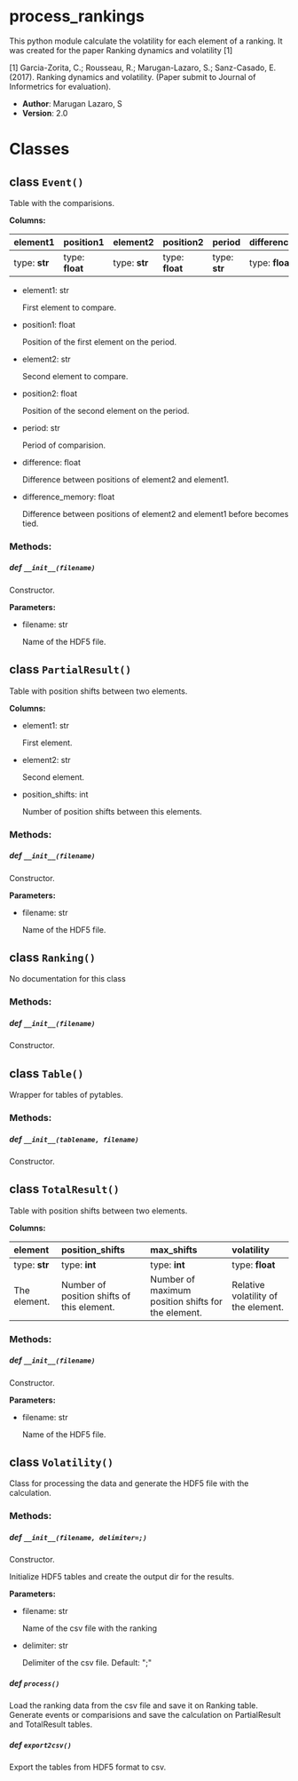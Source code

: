process_rankings
================

This python module calculate the volatility for each element of a ranking. It was created for the paper Ranking dynamics and volatility [1]

[1] Garcia-Zorita, C.; Rousseau, R.; Marugan-Lazaro, S.; Sanz-Casado, E. (2017). Ranking dynamics and volatility. (Paper submit to Journal of Informetrics for evaluation).

* __Author__: Marugan Lazaro, S <smarugan at pa dot uc3m dot es> 
* __Version__: 2.0


# Classes


## class `Event()`

Table with the comparisions.

**Columns:**

| element1 | position1 | element2 | position2 | period | difference | difference_memory |
|:--|:--|:--|:--|:--|:--|:--|
| type: **str** | type: **float** | type: **str** | type: **float** |type: **str**| type: **float**| type: **float** |

- element1: str

	First element to compare.

- position1: float

	Position of the first element on the period.

- element2: str

	Second element to compare.

- position2: float

	Position of the second element on the period.

- period: str

	Period of comparision.

- difference: float

	Difference between positions of element2 and element1.

- difference_memory: float

	Difference between positions of element2 and element1 before becomes tied.


### Methods:

##### def `__init__(filename)`

Constructor.

**Parameters:**

- filename: str

	Name of the HDF5 file.

## class `PartialResult()`

Table with position shifts between two elements.

**Columns:**

- element1: str

	First element.

- element2: str

	Second element.

- position_shifts: int

	Number of position shifts between this elements.

### Methods:

##### def `__init__(filename)`

Constructor.

**Parameters:**

- filename: str

	Name of the HDF5 file.


## class `Ranking()`

No documentation for this class

### Methods:

##### def `__init__(filename)`

Constructor.

## class `Table()`

Wrapper for tables of pytables.

### Methods:

##### def `__init__(tablename, filename)`

Constructor.

## class `TotalResult()`

Table with position shifts between two elements.

**Columns:**

| element | position_shifts | max_shifts | volatility |
|:--------|:----------------|:-----------|:-----------|
| type: **str**      | type: **int**	| type: **int**	| type: **float** |
| The element.  | Number of position shifts of this element. | Number of maximum position shifts for the element. | Relative volatility of the element. |


### Methods:

##### def `__init__(filename)`

Constructor.

**Parameters:**

- filename: str

	Name of the HDF5 file.

## class `Volatility()`

Class for processing the data and generate the HDF5 file with the calculation.

### Methods:

##### def `__init__(filename, delimiter=;)`

Constructor.

Initialize HDF5 tables and create the output dir for the results.

**Parameters:**

- filename: str

	Name of the csv file with the ranking

- delimiter: str

	Delimiter of the csv file. Default: ";"

##### def `process()`

Load the ranking data from the csv file and save it on Ranking table.
Generate events or comparisions and save the calculation on PartialResult and TotalResult tables.


##### def `export2csv()`

Export the tables from HDF5 format to csv.
